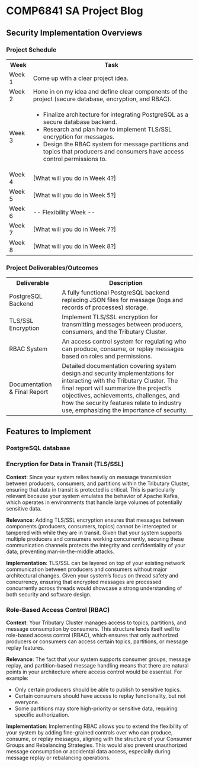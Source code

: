 # COMP6841 SA Project Blog
## Security Implementation Overviews
### Project Schedule
<table>
  <tr>
    <th>Week </th>
    <th>Task</th>
  </tr>
  <tr>
    <td>Week 1</td>
    <td>Come up with a clear project idea.</td>
  </tr>
  <tr>
    <td>Week 2</td>
    <td>Hone in on my idea and define clear components of the project (secure database, encryption, and RBAC).</td>
  </tr>
  <tr>
    <td>Week 3</td>
    <td>
      <ul>
        <li>Finalize architecture for integrating PostgreSQL as a secure database backend.</li>
        <li>Research and plan how to implement TLS/SSL encryption for messages.</li>
        <li>Design the RBAC system for message partitions and topics that producers and consumers have access control permissions to.</li>
      </ul>
    </td>
  </tr>
  <tr>
    <td>Week 4</td>
    <td>[What will you do in Week 4?]</td>
  </tr>
  <tr>
    <td>Week 5</td>
    <td>[What will you do in Week 5?]</td>
  </tr>
  <tr>
    <td>Week 6</td>
    <td>-- Flexibility Week --</td>
  </tr>
  <tr>
    <td>Week 7</td>
    <td>[What will you do in Week 7?]</td>
  </tr>
  <tr>
    <td>Week 8</td>
    <td>[What will you do in Week 8?]</td>
  </tr>
</table>

### Project Deliverables/Outcomes
<table>
  <tr>
    <th>Deliverable</th>
    <th>Description</th>
  </tr>
  <tr>
    <td>PostgreSQL Backend</td>
    <td>A fully functional PostgreSQL backend replacing JSON files for message (logs and records of processes) storage.</td>
  </tr>
  <tr>
    <td>TLS/SSL Encryption</td>
    <td>Implement TLS/SSL encryption for transmitting messages between producers, consumers, and the Tributary Cluster.</td>
  </tr>
  <tr>
    <td>RBAC System</td>
    <td>An access control system for regulating who can produce, consume, or replay messages based on roles and permissions.</td>
  </tr>
  <tr>
    <td>Documentation & Final Report</td>
    <td>
      Detailed documentation covering system design and security implementations for interacting with the Tributary Cluster. 
      The final report will summarize the project’s objectives, achievements, challenges, and how the security features relate to industry use, 
      emphasizing the importance of security.
    </td>
  </tr>
</table>


## Features to Implement

### PostgreSQL database

### Encryption for Data in Transit (TLS/SSL)
**Context**: Since your system relies heavily on message transmission between producers, consumers, and partitions within the Tributary Cluster, ensuring that data in transit is protected is critical. This is particularly relevant because your system emulates the behavior of Apache Kafka, which operates in environments that handle large volumes of potentially sensitive data.

**Relevance**: Adding TLS/SSL encryption ensures that messages between components (producers, consumers, topics) cannot be intercepted or tampered with while they are in transit. Given that your system supports multiple producers and consumers working concurrently, securing these communication channels protects the integrity and confidentiality of your data, preventing man-in-the-middle attacks.

**Implementation**: TLS/SSL can be layered on top of your existing network communication between producers and consumers without major architectural changes. Given your system’s focus on thread safety and concurrency, ensuring that encrypted messages are processed concurrently across threads would showcase a strong understanding of both security and software design.

### Role-Based Access Control (RBAC)
**Context**: Your Tributary Cluster manages access to topics, partitions, and message consumption by consumers. This structure lends itself well to role-based access control (RBAC), which ensures that only authorized producers or consumers can access certain topics, partitions, or message replay features.

**Relevance**: The fact that your system supports consumer groups, message replay, and partition-based message handling means that there are natural points in your architecture where access control would be essential. For example:
- Only certain producers should be able to publish to sensitive topics.
- Certain consumers should have access to replay functionality, but not everyone.
- Some partitions may store high-priority or sensitive data, requiring specific authorization.

**Implementation**: Implementing RBAC allows you to extend the flexibility of your system by adding fine-grained controls over who can produce, consume, or replay messages, aligning with the structure of your Consumer Groups and Rebalancing Strategies. This would also prevent unauthorized message consumption or accidental data access, especially during message replay or rebalancing operations.
